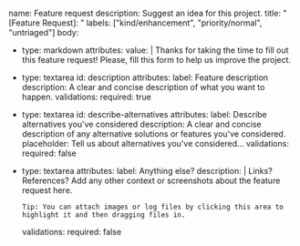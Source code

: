 name: Feature request
description: Suggest an idea for this project.
title: "[Feature Request]: "
labels: ["kind/enhancement", "priority/normal", "untriaged"]
body:
  - type: markdown
    attributes:
      value: |
        Thanks for taking the time to fill out this feature request! Please, fill this form to help us improve the project.
  - type: textarea
    id: description
    attributes:
      label: Feature description
      description: A clear and concise description of what you want to happen.
    validations:
      required: true
  - type: textarea
    id: describe-alternatives
    attributes:
      label: Describe alternatives you've considered
      description: A clear and concise description of any alternative solutions or features you've considered.
      placeholder: Tell us about alternatives you've considered...
    validations:
      required: false
  - type: textarea
    attributes:
      label: Anything else?
      description: |
        Links? References? Add any other context or screenshots about the feature request here.

        Tip: You can attach images or log files by clicking this area to highlight it and then dragging files in.
    validations:
      required: false